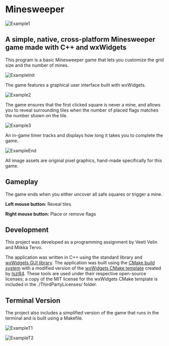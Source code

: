 # Minesweeper

![Example1](./screenshots/gameExample1.png)

## A simple, native, cross-platform Minesweeper game made with C++ and wxWidgets

This program is a basic Minesweeper game that lets you customize the grid size and the number of mines.

![ExampleInit](./screenshots/initExample.png)

The game features a graphical user interface built with wxWidgets.

![Example2](./screenshots/gameExample2.png)

The game ensures that the first clicked square is never a mine, and allows you to reveal surrounding tiles when the number of placed flags matches the number shown on the tile.

![Example3](./screenshots/gameExample3.png)

An in-game timer tracks and displays how long it takes you to complete the game.

![ExampleEnd](./screenshots/endExample.png)

All image assets are original pixel graphics, hand-made specifically for this game.

## Gameplay

The game ends when you either uncover all safe squares or trigger a mine.

**Left mouse button:** Reveal tiles

**Right mouse button:** Place or remove flags


## Development
This project was developed as a programming assignment by Veeti Velin and Miikka Tervo.

The application was written in C++ using the standard library and [wxWidgets GUI library](https://wxwidgets.org/). The application was built using the [CMake build system](https://cmake.org/) with 
a modified version of the [wxWidgets CMake template](https://github.com/lszl84/wx_cmake_fetchcontent_template) created by [lszl84](https://github.com/lszl84). These tools are used under their respective open-source licenses; a copy of the MIT license for the wxWidgets CMake template is included in the ./ThirdPartyLicenses/ folder.

## Terminal Version

The project also includes a simplified version of the game that runs in the terminal and is built using a Makefile.

![ExampleT1](./screenshots/terminalExample1.png)

![ExampleT2](./screenshots/terminalExample2.png)
